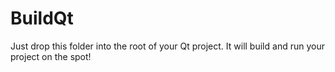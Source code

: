 BuildQt
=======

Just drop this folder into the root of your Qt project.
It will build and run your project on the spot!
